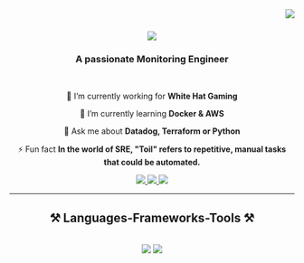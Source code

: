 <img align="right" src="https://visitor-badge.laobi.icu/badge?page_id=Ynk-Shaun.Ynk-Shaun" />

<h1 align="center">
    <img src="https://readme-typing-svg.herokuapp.com/?font=Righteous&size=35&center=true&vCenter=true&width=500&height=70&duration=3500&lines=Hi+There!+👋;+I'm+Shaun+Basson!;" />
</h1>

<h3 align="center">A passionate Monitoring Engineer</h3>

<br/>

<div align="center">
 
 🔭 I’m currently working for **White Hat Gaming**
 
 🌱 I’m currently learning **Docker & AWS**

💬 Ask me about **Datadog, Terraform or Python**

⚡ Fun fact **In the world of SRE, "Toil" refers to repetitive, manual tasks that could be automated.**

 </div>
 
<div align="center"> 
  <a href="mailto:shaunbasson910@gmail.com">
    <img src="https://img.shields.io/badge/Gmail-333333?style=for-the-badge&logo=gmail&logoColor=red" />
  </a>
  <a href="https://linkedin.com/in/shaunbasson-network" target="_blank">
    <img src="https://img.shields.io/badge/LinkedIn-0077B5?style=for-the-badge&logo=linkedin&logoColor=white" target="_blank" />
  </a>
  <a href="https://Ynk-Shaun.github.io" target="_blank">
     <img src="https://img.shields.io/badge/Portfolio-FF5722?style=for-the-badge&logo=todoist&logoColor=white" target="_blank" /> <!-- sqlite, safari, google-chrome are other good icon options -->
  </a>
</div>

 <hr/>
 
<h2 align="center">⚒️ Languages-Frameworks-Tools ⚒️</h2>
<br/>
<div align="center">
    <img src="https://skillicons.dev/icons?i=vscode,github,terraform" />
    <img src="https://skillicons.dev/icons?i=python,aws,jenkins" /><br>
</div>
